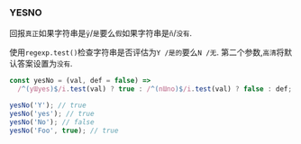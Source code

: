 ### YESNO

回报`真正`如果字符串是`ÿ`/`是`要么`假`如果字符串是`ñ`/`没有`. 

使用`regexp.test()`检查字符串是否评估为`Y /是的`要么`N /无`. 第二个参数,`高清`将默认答案设置为`没有`. 

```js
const yesNo = (val, def = false) =>
  /^(yƜyes)$/i.test(val) ? true : /^(nƜno)$/i.test(val) ? false : def;
```

```js
yesNo('Y'); // true
yesNo('yes'); // true
yesNo('No'); // false
yesNo('Foo', true); // true
```
